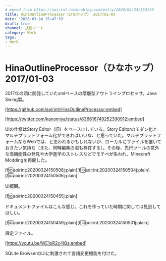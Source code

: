 ```yaml
---
# moved from https://aoirint.hatenablog.com/entry/2020/03/24/154739
title: HinaOutlineProcessor（ひなホップ） 2017/01-03
date: '2020-03-24 15:47:39'
draft: true
channel: 技術ノート
category: Work
tags:
- Work
---
```

# HinaOutlineProcessor（ひなホップ） 2017/01-03

2017年の頭に開発していたxmlベースの階層型アウトラインプロセッサ。Java Swing製。

[https://github.com/aoirint/HinaOutlineProcessor:embed]

[https://twitter.com/kanomiya/status/836616749252390912:embed]

UIの仕様はStory Editor（旧）をベースにしている。Story Editorのモダン化とマルチプラットフォーム化ができればいいな、と思っていた。マルチプラットフォームならWebでは、と思われるかもしれないが、ローカルにファイルを置いておきたい気持ち（また、同時編集の沼も存在する）。その後、先行ツールの意外な高機能性の発見や大学進学のストレスなどでモチベが失われ、Minecraft Moddingを再開した。

[f:id:aoirint:20200324150508j:plain][f:id:aoirint:20200324150504j:plain][f:id:aoirint:20200324150506j:plain]

UI概観。


[f:id:aoirint:20200324150455j:plain]

ドキュメントファイルはこんな感じ。これを作っていた時期に関しては見逃してほしい。

[f:id:aoirint:20200324150459j:plain][f:id:aoirint:20200324150501j:plain]

設定ファイル。

[https://youtu.be/WE1oR2c4lQs:embed]

SQLite BrowserのUIに刺激されて言語変更機能を付けた。

